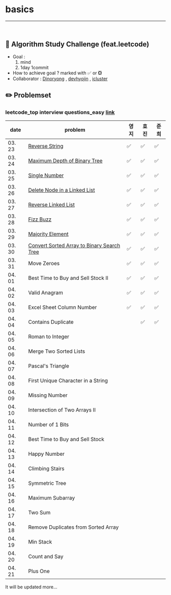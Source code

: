 # basics

---

<br>

## :notebook_with_decorative_cover: Algorithm Study Challenge (feat.leetcode)

- Goal :
  1. mind
  2. 1day 1commit
- How to achieve goal ? marked with :white_check_mark: or :negative_squared_cross_mark:
- Collaborator : [Dinoryong](https://github.com/Dinoryong) , [devhyojin]() , [icluster]()

## :pencil2: Problemset

### leetcode_top interview questions_easy [link](https://leetcode.com/problemset/algorithms/?difficulty=Easy)

| date   | problem                                                      | 영지               | 효진               | 준희               |
| ------ | ------------------------------------------------------------ | ------------------ | ------------------ | ------------------ |
| 03. 23 | [Reverse String](https://leetcode.com/problems/reverse-string/) | :white_check_mark: | :white_check_mark: | :white_check_mark: |
| 03. 24 | [Maximum Depth of Binary Tree](https://leetcode.com/problems/maximum-depth-of-binary-tree/) | :white_check_mark: | :white_check_mark: | :white_check_mark: |
| 03. 25 | [Single Number](https://leetcode.com/problems/single-number/) | :white_check_mark: | :white_check_mark: | :white_check_mark: |
| 03. 26 | [Delete Node in a Linked List](https://leetcode.com/problems/delete-node-in-a-linked-list/) | :white_check_mark: | :white_check_mark: | :white_check_mark: |
| 03. 27 | [Reverse Linked List](https://leetcode.com/problems/reverse-linked-list/) | :white_check_mark: | :white_check_mark: | :white_check_mark: |
| 03. 28 | [Fizz Buzz](https://leetcode.com/problems/fizz-buzz/)        | :white_check_mark: | :white_check_mark: | :white_check_mark: |
| 03. 29 | [Majority Element](https://leetcode.com/problems/majority-element/) | :white_check_mark: | :white_check_mark: | :white_check_mark: |
| 03. 30 | [Convert Sorted Array to Binary Search Tree](https://leetcode.com/problems/convert-sorted-array-to-binary-search-tree/) | :white_check_mark: | :white_check_mark: | :white_check_mark: |
| 03. 31 | Move Zeroes<br/>                                             | :white_check_mark: | :white_check_mark: | :white_check_mark: |
| 04. 01 | Best Time to Buy and Sell Stock II<br/>                      | :white_check_mark: | :white_check_mark: | :white_check_mark: |
| 04. 02 | Valid Anagram<br/>                                           | :white_check_mark: | :white_check_mark: | :white_check_mark: |
| 04. 03 | Excel Sheet Column Number <br/>                              | :white_check_mark: | :white_check_mark: | :white_check_mark: |
| 04. 04 | Contains Duplicate<br/>                                      |                    | :white_check_mark: | :white_check_mark: |
| 04. 05 | Roman to Integer<br/>                                        |                    |                    |                    |
| 04. 06 | Merge Two Sorted Lists<br/>                                  |                    |                    |                    |
| 04. 07 | Pascal's Triangle<br/>                                       |                    |                    |                    |
| 04. 08 | First Unique Character in a String<br/>                      |                    |                    |                    |
| 04. 09 | Missing Number<br/>                                          |                    |                    |                    |
| 04. 10 | Intersection of Two Arrays II<br/>                           |                    |                    |                    |
| 04. 11 | Number of 1 Bits<br/>                                        |                    |                    |                    |
| 04. 12 | Best Time to Buy and Sell Stock<br/>                         |                    |                    |                    |
| 04. 13 | Happy Number<br/>                                            |                    |                    |                    |
| 04. 14 | Climbing Stairs<br/>                                         |                    |                    |                    |
| 04. 15 | Symmetric Tree<br/>                                          |                    |                    |                    |
| 04. 16 | Maximum Subarray<br/>                                        |                    |                    |                    |
| 04. 17 | Two Sum<br/>                                                 |                    |                    |                    |
| 04. 18 | Remove Duplicates from Sorted Array<br/>                     |                    |                    |                    |
| 04. 19 | Min Stack<br/>                                               |                    |                    |                    |
| 04. 20 | Count and Say<br/>                                           |                    |                    |                    |
| 04. 21 | Plus One<br/>                                                |                    |                    |                    |

It will be updated more...
